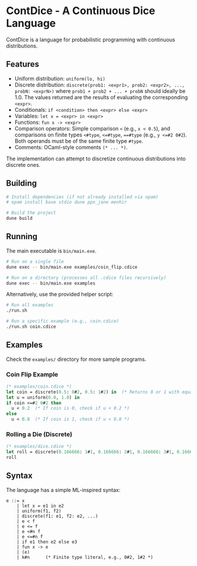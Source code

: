 # ContDice - A Continuous Dice Language

ContDice is a language for probabilistic programming with continuous distributions.

## Features

- Uniform distribution: `uniform(lo, hi)`
- Discrete distribution: `discrete(prob1: <expr1>, prob2: <expr2>, ..., probN: <exprN>)` where `prob1 + prob2 + ... + probN` should ideally be 1.0. The values returned are the results of evaluating the corresponding `<expr>`.
- Conditionals: `if <condition> then <expr> else <expr>`
- Variables: `let x = <expr> in <expr>`
- Functions: `fun x -> <expr>`
- Comparison operators: Simple comparison `<` (e.g., `x < 0.5`), and comparisons on finite types `<#type`, `<=#type`, `==#type` (e.g., `y <=#2 0#2`). Both operands must be of the same finite type `#type`.
- Comments: OCaml-style comments `(* ... *)`.

The implementation can attempt to discretize continuous distributions into discrete ones.

## Building

```bash
# Install dependencies (if not already installed via opam)
# opam install base stdio dune ppx_jane menhir

# Build the project
dune build
```

## Running

The main executable is `bin/main.exe`.

```bash
# Run on a single file
dune exec -- bin/main.exe examples/coin_flip.cdice

# Run on a directory (processes all .cdice files recursively)
dune exec -- bin/main.exe examples
```

Alternatively, use the provided helper script:

```bash
# Run all examples
./run.sh

# Run a specific example (e.g., coin.cdice)
./run.sh coin.cdice
```

## Examples

Check the `examples/` directory for more sample programs.

### Coin Flip Example

```ocaml
(* examples/coin.cdice *)
let coin = discrete(0.5: 0#2, 0.5: 1#2) in  (* Returns 0 or 1 with equal probability *)
let u = uniform(0.0, 1.0) in
if coin <=#2 0#2 then
  u < 0.2  (* If coin is 0, check if u < 0.2 *)
else
  u < 0.8  (* If coin is 1, check if u < 0.8 *)
```

### Rolling a Die (Discrete)

```ocaml
(* examples/dice.cdice *)
let roll = discrete(0.166666: 1#1, 0.166666: 2#1, 0.166666: 3#1, 0.166666: 4#1, 0.166666: 5#1, 0.166666: 6#1) in
roll
```

## Syntax

The language has a simple ML-inspired syntax:

```
e ::= x
    | let x = e1 in e2
    | uniform(f1, f2)
    | discrete(f1: e1, f2: e2, ...)
    | e < f
    | e <= f
    | e <#n f
    | e <=#n f
    | if e1 then e2 else e3
    | fun x -> e
    | (e)
    | k#n      (* Finite type literal, e.g., 0#2, 1#2 *)
```